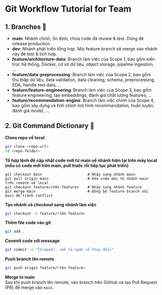 # Git Workflow Tutorial for Team

## 1. Branches 🌿
- **main**: Nhánh chính, ổn định, chứa code đã review & test. Dùng đẻ release production.
- **dev**: Nhánh phát triển tổng hợp. Mọi feature branch sẽ merge vào nhánh này đê test & tích hợp.
- **feature/architecture-data**: Branch làm việc của Scope 1, bao gồm kiến trúc hệ thống, Docker, cơ sở dữ liệu, object storage, pipeline ingestion, ...
- **feature/data-preprocessing**: Branch làm việc của Scope 2, bao gồm thu thập dữ liệu, data validation, data cleaning, schema, preprocessing, EDA, handle text data, ...
- **feature/feature-engineering**: Branch làm việc của Scope 3, bao gồm feature engineering, tạo embeddings, đánh giá chất lượng features, ...
- **feature/recommendation-engine**: Branch làm việc chính của Scope 4, bao gồm xây dựng và tinh chỉnh mô hình recommendation, huấn luyện, đánh giá model, ...




## 2. Git Command Dictionary 📖
**Clone repo về local**  

```bash
git clone <repo-url>
cd <repo-folder>
```

**Tổ hợp lệnh để cập nhật code mới từ main về nhánh hiện tại trên máy local (nếu có code mới trên main, pull trước rồi tiếp tục phát triển)**
```
git checkout main                     # Nhảy sang nhánh main
git pull origin main                  # Kéo code mới từ nhánh main trên remote về local
git checkout feature/<tên-feature>    # Nhảy sang nhánh feature
git merge main                        # Đồng bộ feature branch với main để tránh conflict
```

**Tạo nhánh và checkout sang nhánh làm việc**
```bash
git checkout -b feature/<tên-feature>
```

**Thêm file code vào git**
```bash
git add .
```

**Commit code với message**
```bash
git commit -m "[ScopeX]: <mô tả ngắn về thay đổi>"
```

**Push branch lên remote**
```bash
git push origin feature/<tên-feature>
```

**Merge to main**  
Sau khi push branch lên remote, vào branch trên GitHub và tạo Pull Request (PR) để merge vào `main`.  
